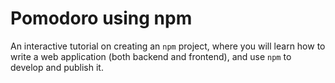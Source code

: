 # Pomodoro using npm

An interactive tutorial on creating an `npm` project, where you will learn how to
write a web application (both backend and frontend), and use `npm` to develop
and publish it.
